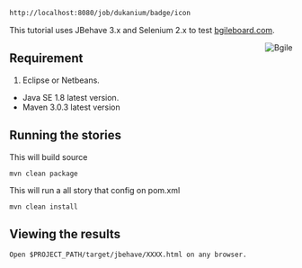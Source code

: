 ```html
http://localhost:8080/job/dukanium/badge/icon
```

This tutorial uses JBehave 3.x and Selenium 2.x to test [bgileboard.com](http://bgileboard.com).


<img src="" alt="Bgile" align="right" />

## Requirement
 1. Eclipse or Netbeans.
 -  Java SE 1.8 latest version.
 -  Maven 3.0.3 latest version


## Running the stories
This will build source

    mvn clean package

This will run a all story that config on pom.xml

    mvn clean install


## Viewing the results
    Open $PROJECT_PATH/target/jbehave/XXXX.html on any browser.
